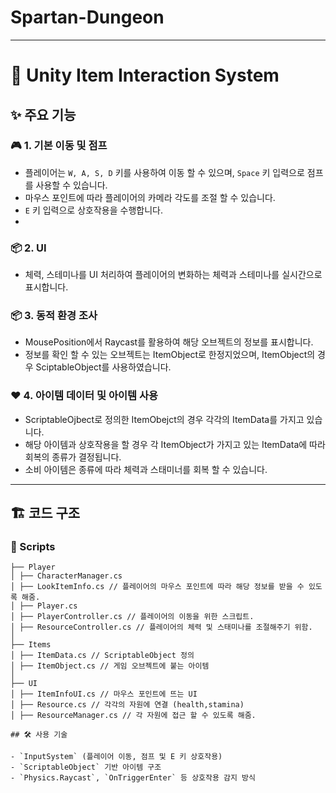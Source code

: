 # Spartan-Dungeon

---
# 🧩 Unity Item Interaction System


## ✨ 주요 기능

### 🎮 1. 기본 이동 및 점프
- 플레이어는 `W, A, S, D` 키를 사용하여 이동 할 수 있으며, `Space` 키 입력으로 점프를 사용할 수 있습니다.
- 마우스 포인트에 따라 플레이어의 카메라 각도를 조절 할 수 있습니다.
- `E` 키 입력으로 상호작용을 수행합니다.
- 
### 📦 2. UI
- 체력, 스테미나를 UI 처리하여 플레이어의 변화하는 체력과 스테미나를 실시간으로 표시합니다.

### 📦 3. 동적 환경 조사
- MousePosition에서 Raycast를 활용하여 해당 오브젝트의 정보를 표시합니다.
- 정보를 확인 할 수 있는 오브젝트는 ItemObject로 한정지었으며, ItemObject의 경우 SciptableObject를 사용하였습니다.

### ❤️ 4. 아이템 데이터 및 아이템 사용
- ScriptableOjbect로 정의한 ItemObejct의 경우 각각의 ItemData를 가지고 있습니다.
- 해당 아이템과 상호작용을 할 경우 각 ItemObject가 가지고 있는 ItemData에 따라 회복의 종류가 결정됩니다.
- 소비 아이템은 종류에 따라 체력과 스태미너를 회복 할 수 있습니다.

---

## 🏗️ 코드 구조

### 📁 Scripts
```plaintext
├── Player
│ ├── CharacterManager.cs
│ ├── LookItemInfo.cs // 플레이어의 마우스 포인트에 따라 해당 정보를 받을 수 있도록 해줌.
│ ├── Player.cs
│ ├── PlayerController.cs // 플레이어의 이동을 위한 스크립트.
│ ├── ResourceController.cs // 플레이어의 체력 및 스태미나를 조절해주기 위함.
│
├── Items
│ ├── ItemData.cs // ScriptableObject 정의
│ ├── ItemObject.cs // 게임 오브젝트에 붙는 아이템
│
├── UI
│ ├── ItemInfoUI.cs // 마우스 포인트에 뜨는 UI
│ ├── Resource.cs // 각각의 자원에 연결 (health,stamina)
│ ├── ResourceManager.cs // 각 자원에 접근 할 수 있도록 해줌.

## 🛠️ 사용 기술

- `InputSystem` (플레이어 이동, 점프 및 E 키 상호작용)
- `ScriptableObject` 기반 아이템 구조
- `Physics.Raycast`, `OnTriggerEnter` 등 상호작용 감지 방식
